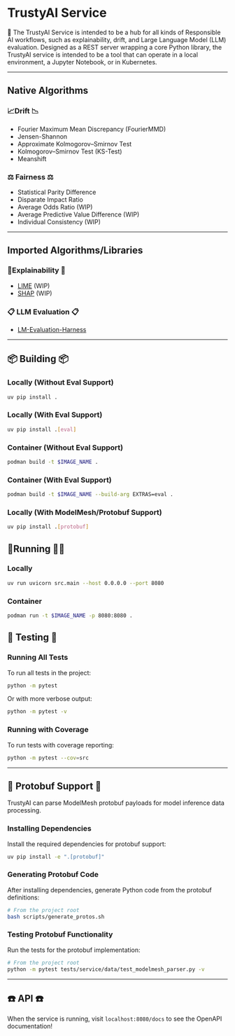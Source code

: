# TrustyAI Service

👋 The TrustyAI Service is intended to be a hub for all kinds of Responsible AI workflows, such as
explainability, drift, and Large Language Model (LLM) evaluation. Designed as a REST server wrapping
a core Python library, the TrustyAI service is intended to be a tool that can operate in a local
environment, a Jupyter Notebook, or in Kubernetes.

---
## Native Algorithms
### 📈Drift  📉
- Fourier Maximum Mean Discrepancy (FourierMMD)
- Jensen-Shannon
- Approximate Kolmogorov–Smirnov Test
- Kolmogorov–Smirnov Test (KS-Test)
- Meanshift

### ⚖️ Fairness ⚖️
- Statistical Parity Difference
- Disparate Impact Ratio
- Average Odds Ratio (WIP)
- Average Predictive Value Difference (WIP)
- Individual Consistency (WIP)

---
## Imported Algorithms/Libraries
### 🔬Explainability 🔬
- [LIME](https://github.com/marcotcr/lime) (WIP)
- [SHAP](https://github.com/shap/shap) (WIP)

### 📋 LLM Evaluation  📋
- [LM-Evaluation-Harness](https://github.com/EleutherAI/lm-evaluation-harness/tree/main)

---
## 📦 Building 📦
### Locally (Without Eval Support)
```bash
uv pip install .
````

### Locally (With Eval Support)
```bash
uv pip install .[eval]
````

### Container (Without Eval Support)
```bash
podman build -t $IMAGE_NAME .
````

### Container (With Eval Support)
```bash
podman build -t $IMAGE_NAME --build-arg EXTRAS=eval .
````

### Locally (With ModelMesh/Protobuf Support)
```bash
uv pip install .[protobuf]
````


## 🏃Running 🏃‍♀️
### Locally
```bash
uv run uvicorn src.main --host 0.0.0.0 --port 8080
```

### Container
```bash
podman run -t $IMAGE_NAME -p 8080:8080 .
```

## 🧪 Testing 🧪
### Running All Tests
To run all tests in the project:
```bash
python -m pytest
```

Or with more verbose output:
```bash
python -m pytest -v
```

### Running with Coverage
To run tests with coverage reporting:
```bash
python -m pytest --cov=src
```

---
## 🔄 Protobuf Support 🔄
TrustyAI can parse ModelMesh protobuf payloads for model inference data processing.

### Installing Dependencies
Install the required dependencies for protobuf support:
```bash
uv pip install -e ".[protobuf]"
```

### Generating Protobuf Code
After installing dependencies, generate Python code from the protobuf definitions:

```bash
# From the project root
bash scripts/generate_protos.sh
```

### Testing Protobuf Functionality
Run the tests for the protobuf implementation:

```bash
# From the project root
python -m pytest tests/service/data/test_modelmesh_parser.py -v
```

---
## ☎️ API ☎️
When the service is running, visit `localhost:8080/docs` to see the OpenAPI documentation!
